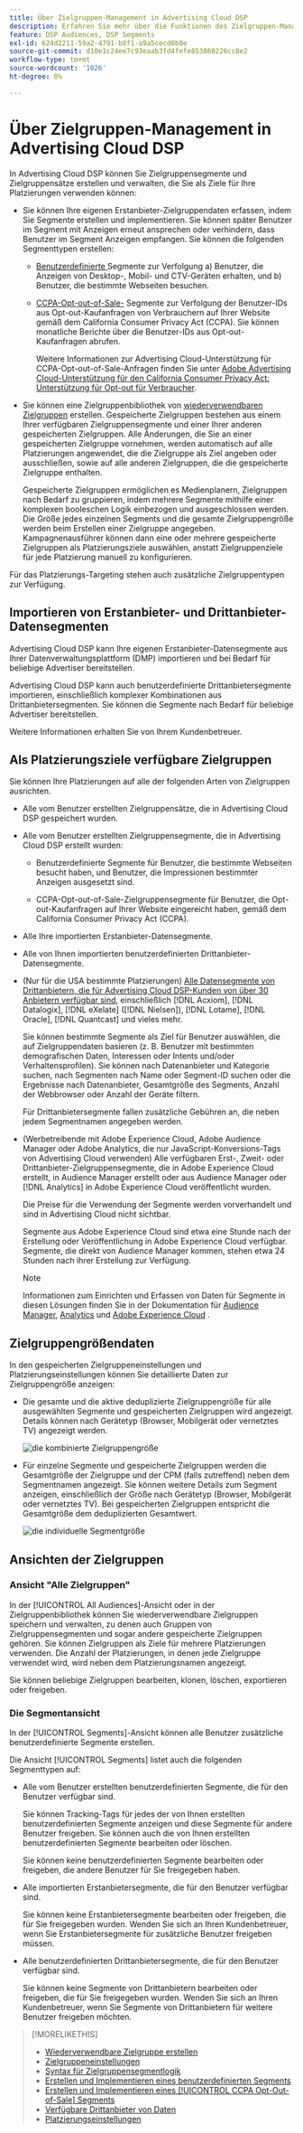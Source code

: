 ```yaml
---
title: Über Zielgruppen-Management in Advertising Cloud DSP
description: Erfahren Sie mehr über die Funktionen des Zielgruppen-Managements.
feature: DSP Audiences, DSP Segments
exl-id: 624d2211-59a2-4791-b8f1-a9a5cecd0b8e
source-git-commit: d10e1c24ee7c93eaab3fd4fefe853860226cc8e2
workflow-type: tm+mt
source-wordcount: '1026'
ht-degree: 0%

---
```


# Über Zielgruppen-Management in Advertising Cloud DSP

In Advertising Cloud DSP können Sie Zielgruppensegmente und Zielgruppensätze erstellen und verwalten, die Sie als Ziele für Ihre Platzierungen verwenden können:

* Sie können Ihre eigenen Erstanbieter-Zielgruppendaten erfassen, indem Sie Segmente erstellen und implementieren. Sie können später Benutzer im Segment mit Anzeigen erneut ansprechen oder verhindern, dass Benutzer im Segment Anzeigen empfangen. Sie können die folgenden Segmenttypen erstellen:

   * [Benutzerdefinierte ](/help/dsp/audiences/custom-segment-create.md) Segmente zur Verfolgung a) Benutzer, die Anzeigen von Desktop-, Mobil- und CTV-Geräten erhalten, und b) Benutzer, die bestimmte Webseiten besuchen.

   * [CCPA-Opt-out-of-Sale-](/help/dsp/audiences/ccpa-opt-out-segment-create.md) Segmente zur Verfolgung der Benutzer-IDs aus Opt-out-Kaufanfragen von Verbrauchern auf Ihrer Website gemäß dem California Consumer Privacy Act (CCPA). Sie können monatliche Berichte über die Benutzer-IDs aus Opt-out-Kaufanfragen abrufen.

      Weitere Informationen zur Advertising Cloud-Unterstützung für CCPA-Opt-out-of-Sale-Anfragen finden Sie unter [Adobe Advertising Cloud-Unterstützung für den California Consumer Privacy Act: Unterstützung für Opt-out für Verbraucher](https://experienceleague.adobe.com/docs/advertising-cloud/privacy/ad-cloud-ccpa-opt-out-of-sale.html).

* Sie können eine Zielgruppenbibliothek von [wiederverwendbaren Zielgruppen](/help/dsp/audiences/reusable-audience-create.md) erstellen. Gespeicherte Zielgruppen bestehen aus einem Ihrer verfügbaren Zielgruppensegmente und einer Ihrer anderen gespeicherten Zielgruppen. Alle Änderungen, die Sie an einer gespeicherten Zielgruppe vornehmen, werden automatisch auf alle Platzierungen angewendet, die die Zielgruppe als Ziel angeben oder ausschließen, sowie auf alle anderen Zielgruppen, die die gespeicherte Zielgruppe enthalten.

   Gespeicherte Zielgruppen ermöglichen es Medienplanern, Zielgruppen nach Bedarf zu gruppieren, indem mehrere Segmente mithilfe einer komplexen booleschen Logik einbezogen und ausgeschlossen werden. Die Größe jedes einzelnen Segments und die gesamte Zielgruppengröße werden beim Erstellen einer Zielgruppe angegeben. Kampagnenausführer können dann eine oder mehrere gespeicherte Zielgruppen als Platzierungsziele auswählen, anstatt Zielgruppenziele für jede Platzierung manuell zu konfigurieren.

Für das Platzierungs-Targeting stehen auch zusätzliche Zielgruppentypen zur Verfügung.

## Importieren von Erstanbieter- und Drittanbieter-Datensegmenten

Advertising Cloud DSP kann Ihre eigenen Erstanbieter-Datensegmente aus Ihrer Datenverwaltungsplattform (DMP) importieren und bei Bedarf für beliebige Advertiser bereitstellen.

Advertising Cloud DSP kann auch benutzerdefinierte Drittanbietersegmente importieren, einschließlich komplexer Kombinationen aus Drittanbietersegmenten. Sie können die Segmente nach Bedarf für beliebige Advertiser bereitstellen.

Weitere Informationen erhalten Sie von Ihrem Kundenbetreuer.

## Als Platzierungsziele verfügbare Zielgruppen

Sie können Ihre Platzierungen auf alle der folgenden Arten von Zielgruppen ausrichten.

* Alle vom Benutzer erstellten Zielgruppensätze, die in Advertising Cloud DSP gespeichert wurden.

* Alle vom Benutzer erstellten Zielgruppensegmente, die in Advertising Cloud DSP erstellt wurden:

   * Benutzerdefinierte Segmente für Benutzer, die bestimmte Webseiten besucht haben, und Benutzer, die Impressionen bestimmter Anzeigen ausgesetzt sind.

   * CCPA-Opt-out-of-Sale-Zielgruppensegmente für Benutzer, die Opt-out-Kaufanfragen auf Ihrer Website eingereicht haben, gemäß dem California Consumer Privacy Act (CCPA).

* Alle Ihre importierten Erstanbieter-Datensegmente.

* Alle von Ihnen importierten benutzerdefinierten Drittanbieter-Datensegmente.

* (Nur für die USA bestimmte Platzierungen) [Alle Datensegmente von Drittanbietern, die für Advertising Cloud DSP-Kunden von über 30 Anbietern verfügbar sind](/help/dsp/audiences/third-party-data-providers.md), einschließlich [!DNL Acxiom], [!DNL Datalogix], [!DNL eXelate] ([!DNL Nielsen]), [!DNL Lotame], [!DNL Oracle], [!DNL Quantcast] und vieles mehr.

   Sie können bestimmte Segmente als Ziel für Benutzer auswählen, die auf Zielgruppendaten basieren (z. B. Benutzer mit bestimmten demografischen Daten, Interessen oder Intents und/oder Verhaltensprofilen). Sie können nach Datenanbieter und Kategorie suchen, nach Segmenten nach Name oder Segment-ID suchen oder die Ergebnisse nach Datenanbieter, Gesamtgröße des Segments, Anzahl der Webbrowser oder Anzahl der Geräte filtern.

   Für Drittanbietersegmente fallen zusätzliche Gebühren an, die neben jedem Segmentnamen angegeben werden.

* (Werbetreibende mit Adobe Experience Cloud, Adobe Audience Manager oder Adobe Analytics, die nur JavaScript-Konversions-Tags von Advertising Cloud verwenden) Alle verfügbaren Erst-, Zweit- oder Drittanbieter-Zielgruppensegmente, die in Adobe Experience Cloud erstellt, in Audience Manager erstellt oder aus Audience Manager oder [!DNL Analytics] in Adobe Experience Cloud veröffentlicht wurden.

   Die Preise für die Verwendung der Segmente werden vorverhandelt und sind in Advertising Cloud nicht sichtbar.  <!-- Verify -->

   Segmente aus Adobe Experience Cloud sind etwa eine Stunde nach der Erstellung oder Veröffentlichung in Adobe Experience Cloud verfügbar. Segmente, die direkt von Audience Manager kommen, stehen etwa 24 Stunden nach ihrer Erstellung zur Verfügung. <!-- Verify all -->

   >[!NOTE]
   >
   >Informationen zum Einrichten und Erfassen von Daten für Segmente in diesen Lösungen finden Sie in der Dokumentation für [Audience Manager](https://experienceleague.adobe.com/docs/audience-manager/user-guide/aam-home.html), [Analytics](https://experienceleague.adobe.com/docs/analytics/landing/home.html) und [Adobe Experience Cloud](https://experienceleague.adobe.com/docs/core-services/interface/audiences/audience-library.html) .

## Zielgruppengrößendaten

In den gespeicherten Zielgruppeneinstellungen und Platzierungseinstellungen können Sie detaillierte Daten zur Zielgruppengröße anzeigen:

* Die gesamte und die aktive deduplizierte Zielgruppengröße für alle ausgewählten Segmente und gespeicherten Zielgruppen wird angezeigt. Details können nach Gerätetyp (Browser, Mobilgerät oder vernetztes TV) angezeigt werden.

   ![die kombinierte Zielgruppengröße](/help/dsp/assets/audience-size.png)

* Für einzelne Segmente und gespeicherte Zielgruppen werden die Gesamtgröße der Zielgruppe und der CPM (falls zutreffend) neben dem Segmentnamen angezeigt. Sie können weitere Details zum Segment anzeigen, einschließlich der Größe nach Gerätetyp (Browser, Mobilgerät oder vernetztes TV). Bei gespeicherten Zielgruppen entspricht die Gesamtgröße dem deduplizierten Gesamtwert.

   ![die individuelle Segmentgröße](/help/dsp/assets/audience-size-segment.png)

## Ansichten der Zielgruppen

### Ansicht &quot;Alle Zielgruppen&quot;

In der [!UICONTROL All Audiences]-Ansicht oder in der Zielgruppenbibliothek können Sie wiederverwendbare Zielgruppen speichern und verwalten, zu denen auch Gruppen von Zielgruppensegmenten und sogar andere gespeicherte Zielgruppen gehören. Sie können Zielgruppen als Ziele für mehrere Platzierungen verwenden. Die Anzahl der Platzierungen, in denen jede Zielgruppe verwendet wird, wird neben dem Platzierungsnamen angezeigt.

Sie können beliebige Zielgruppen bearbeiten, klonen, löschen, exportieren oder freigeben.

### Die Segmentansicht

In der [!UICONTROL Segments]-Ansicht können alle Benutzer zusätzliche benutzerdefinierte Segmente erstellen.

Die Ansicht [!UICONTROL Segments] listet auch die folgenden Segmenttypen auf:

* Alle vom Benutzer erstellten benutzerdefinierten Segmente, die für den Benutzer verfügbar sind.

   Sie können Tracking-Tags für jedes der von Ihnen erstellten benutzerdefinierten Segmente anzeigen und diese Segmente für andere Benutzer freigeben. Sie können auch die von Ihnen erstellten benutzerdefinierten Segmente bearbeiten oder löschen.

   Sie können keine benutzerdefinierten Segmente bearbeiten oder freigeben, die andere Benutzer für Sie freigegeben haben.

* Alle importierten Erstanbietersegmente, die für den Benutzer verfügbar sind.

   Sie können keine Erstanbietersegmente bearbeiten oder freigeben, die für Sie freigegeben wurden. Wenden Sie sich an Ihren Kundenbetreuer, wenn Sie Erstanbietersegmente für zusätzliche Benutzer freigeben müssen.

* Alle benutzerdefinierten Drittanbietersegmente, die für den Benutzer verfügbar sind.

   Sie können keine Segmente von Drittanbietern bearbeiten oder freigeben, die für Sie freigegeben wurden. Wenden Sie sich an Ihren Kundenbetreuer, wenn Sie Segmente von Drittanbietern für weitere Benutzer freigeben möchten.

>[!MORELIKETHIS]
>
>* [Wiederverwendbare Zielgruppe erstellen](reusable-audience-create.md)
>* [Zielgruppeneinstellungen](audience-settings.md)
>* [Syntax für Zielgruppensegmentlogik](audience-segment-logic-syntax.md)
>* [Erstellen und Implementieren eines benutzerdefinierten Segments](custom-segment-create.md)
>* [Erstellen und Implementieren eines  [!UICONTROL CCPA Opt-Out-of-Sale] Segments](ccpa-opt-out-segment-create.md)
>* [Verfügbare Drittanbieter von Daten](third-party-data-providers.md)
>* [Platzierungseinstellungen](/help/dsp/campaign-management/placements/placement-settings.md)


